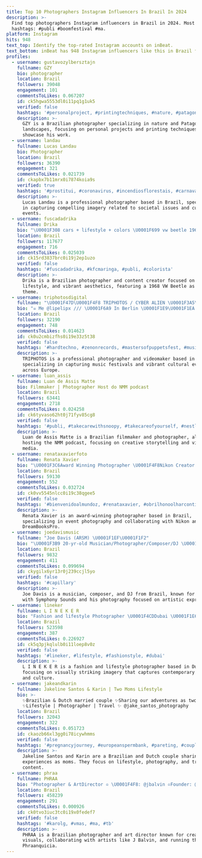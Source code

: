 ```yaml
---
title: Top 10 Photographers Instagram Influencers In Brazil In 2024
description: >-
  Find top photographers Instagram influencers in Brazil in 2024. Most popular
  hashtags: #publi #boomfestival #ma.
platform: Instagram
hits: 948
text_top: Identify the top-rated Instagram accounts on inBeat.
text_bottom: inBeat has 948 Instagram influencers like this in Brazil for you to contact.
profiles:
  - username: gustavozylbersztajn
    fullname: GZY
    bio: photographer
    location: Brazil
    followers: 39048
    engagement: 101
    commentsToLikes: 0.067207
    id: ck5hgwa5553dl0i11pq1g1uk5
    verified: false
    hashtags: '#personalproject, #printingtechniques, #nature, #patagonia'
    description: >-
      GZY is a Brazilian photographer specializing in nature and Patagonia
      landscapes, focusing on personal projects and printing techniques to
      showcase his work.
  - username: landau
    fullname: Lucas Landau
    bio: Photographer
    location: Brazil
    followers: 36390
    engagement: 321
    commentsToLikes: 0.021739
    id: ckapbx7b11mrx0i7874koia9s
    verified: true
    hashtags: '#prostitui, #coronavirus, #incendiosflorestais, #carnavalcancelado'
    description: >-
      Lucas Landau is a professional photographer based in Brazil, specializing
      in capturing compelling imagery related to societal issues and cultural
      events.
  - username: fuscadadrika
    fullname: Drika
    bio: "\U0001F308 cars + lifestyle + colors \U0001F699 vw beetle 1968 is Zé! \U0001F534 +40k Youtube \U0001F4F7 Photographer @drika.photofilm"
    location: Brazil
    followers: 117677
    engagement: 716
    commentsToLikes: 0.025039
    id: ck15rd3837brc0i19j2ep1uzo
    verified: false
    hashtags: '#fuscadadrika, #kfcmaringa, #publi, #colorista'
    description: >-
      Drika is a Brazilian photographer and content creator focused on cars,
      lifestyle, and vibrant aesthetics, featuring a 1968 VW Beetle as a central
      theme.
  - username: triphotosdigital
    fullname: "\U0001F47D\U0001F4F8 TRIPHOTOS / CYBER ALIEN \U0001F3A5\U0001F47D"
    bio: "☠️ Me @lipelipx /// \U0001F6A9 In Berlin \U0001F1E9\U0001F1EA \U0001F4A5 OPEN for BOOKINGS Summer 2023 \U0001F4A5 \U0001F4F7 Photographer / Videomaker \U0001F3A5 \U0001F996 Europe Official Work > @mastersofpuppetsfest \U0001F310"
    location: Brazil
    followers: 32190
    engagement: 748
    commentsToLikes: 0.014623
    id: ck0u2cmbizfhs0i19e33z5t38
    verified: false
    hashtags: '#hardtechno, #zenonrecords, #mastersofpuppetsfest, #musicfestival'
    description: >-
      TRIPHOTOS is a professional photographer and videomaker based in Berlin,
      specializing in capturing music festivals and vibrant cultural events
      across Europe.
  - username: luan_assis
    fullname: Luan de Assis Matte
    bio: Filmmaker | Photographer Host do NMM podcast
    location: Brazil
    followers: 63441
    engagement: 2718
    commentsToLikes: 0.024258
    id: ck6tyvaso62ht0j71fyv85cg8
    verified: false
    hashtags: '#publi, #takecarewithsnoopy, #takecareofyourself, #nestlenaturnes'
    description: >-
      Luan de Assis Matte is a Brazilian filmmaker and photographer, also
      hosting the NMM podcast, focusing on creative storytelling and visual
      media.
  - username: renataxavierfoto
    fullname: Renata Xavier
    bio: "\U0001F3C6Award Winning Photographer \U0001F4F8Nikon Creator #nikonzlatam \U0001F525Events @renataxavier.weddings \U0001F4DAPartner @dreambookspro"
    location: Brazil
    followers: 59130
    engagement: 552
    commentsToLikes: 0.032724
    id: ck0vv5545nlcc0i19c38qgee5
    verified: false
    hashtags: '#bienvenidoalmundoz, #renataxavier, #obrilhonoolharcontinua, #nikonzlatam'
    description: >-
      Renata Xavier is an award-winning photographer based in Brazil,
      specializing in event photography and collaborating with Nikon and
      DreamBooksPro.
  - username: joedavismusic
    fullname: "Joe Davis (ARSM) \U0001F1EF\U0001F1F2"
    bio: "\U0001F3B9 20-yr-old Musician/Photographer/Composer/DJ \U0001F3B5 1/4 of @symphonysoundsofficial \U0001FAB4 Founder/Pres: @thegardenja \U0001F4F8 Photography: @joedavisphotos"
    location: Brazil
    followers: 9832
    engagement: 411
    commentsToLikes: 0.099694
    id: ckygilx6yr13r0j239ccjl5yo
    verified: false
    hashtags: '#capillary'
    description: >-
      Joe Davis is a musician, composer, and DJ from Brazil, known for his work
      with Symphony Sounds and his photography focused on artistic expression.
  - username: lineker
    fullname: L I N E K E R
    bio: "Fashion and lifestyle Photographer \U0001F4CDDubai \U0001F1E6\U0001F1EA"
    location: Brazil
    followers: 523598
    engagement: 387
    commentsToLikes: 0.226927
    id: ck5q3pjkqlulb0i11loep8v0z
    verified: false
    hashtags: '#lineker, #lifestyle, #fashionstyle, #dubai'
    description: >-
      L I N E K E R is a fashion and lifestyle photographer based in Dubai,
      focusing on visually striking imagery that captures contemporary trends
      and culture.
  - username: jakeandkarin
    fullname: Jakeline Santos & Karin | Two Moms Lifestyle
    bio: >-
      ✨Brazilian & Dutch married couple ✨Sharing our adventures as two moms
      ✨Lifestyle | Photographer | Travel ✨ @jake_santos_photography
    location: Brazil
    followers: 32043
    engagement: 322
    commentsToLikes: 0.051723
    id: ckaozb66xl3gg0i78icywhmms
    verified: false
    hashtags: '#pregnancyjourney, #europeanspermbank, #pareting, #couplegoals'
    description: >-
      Jakeline Santos and Karin are a Brazilian and Dutch couple sharing their
      experiences as moms. They focus on lifestyle, photography, and travel
      content.
  - username: phraa
    fullname: PHRAA
    bio: "Photographer & ArtDirector ▫️ \U0001F4F8: @jbalvin ▫️Founder: @phraanquicia \U0001F538Management: @kanessat"
    location: Brazil
    followers: 458239
    engagement: 291
    commentsToLikes: 0.000926
    id: ck0tvo3iuc3tc0i19x0fedef7
    verified: false
    hashtags: '#karolg, #vmas, #ma, #tb'
    description: >-
      PHRAA is a Brazilian photographer and art director known for creative
      visuals, collaborating with artists like J Balvin, and running the brand
      Phraanquicia.
---
```


